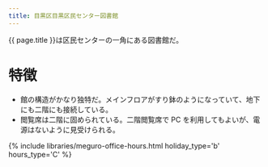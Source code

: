 ```yaml
---
title: 目黒区目黒区民センター図書館
---
```


{{ page.title }}は区民センターの一角にある図書館だ。

# 特徴

* 館の構造がかなり独特だ。メインフロアがすり鉢のようになっていて、地下にも二階にも接続している。
* 閲覧席は二階に固められている。二階閲覧席で PC を利用してもよいが、電源はないように見受けられる。

{% include libraries/meguro-office-hours.html holiday_type='b' hours_type='C' %}
